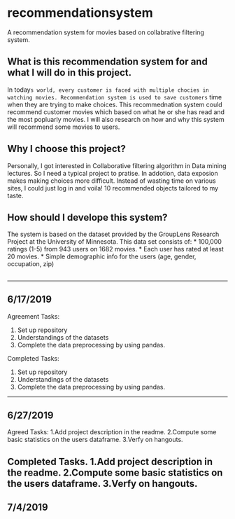 # recommendationsystem
A recommendation system for movies based on collabrative filtering system.

## What is this recommendation system for and what I will do in this project.
  In today`s world, every customer is faced with multiple chocies in watching movies. Recommendation system is used to save customers` time when they are trying to make choices.
  This recommednation system could recommend customer movies which based on what he or she has read and the most popluarly movies.
  I will also research on how and why this system will recommend some movies to users. 
## Why I choose this project?
  Personally, I got interested in Collaborative filtering algorithm in Data mining lectures. So I need a typical project to pratise.
  In addotion, data exposion makes making choices more difficult. Instead of wasting time on various sites, I could just log in and voila! 10 recommended objects tailored to my taste.
## How should I develope this system?

  The system is based on the dataset provided by the GroupLens Research Project
at the University of Minnesota.
  This data set consists of:
	* 100,000 ratings (1-5) from 943 users on 1682 movies. 
	* Each user has rated at least 20 movies. 
        * Simple demographic info for the users (age, gender, occupation, zip)
##
---------------------
## 6/17/2019 
Agreement Tasks:
1. Set up repository 
2. Understandings of the datasets 
3. Complete the data preprocessing by using pandas. 

Completed Tasks:
1. Set up repository 
2. Understandings of the datasets 
3. Complete the data preprocessing by using pandas. 
---------------------
## 6/27/2019 
Agreed Tasks:
1.Add project description in the readme.
2.Compute some basic statistics on the users dataframe.
3.Verfy on hangouts.

Completed Tasks.
1.Add project description in the readme.
2.Compute some basic statistics on the users dataframe.
3.Verfy on hangouts.
---------------------
## 7/4/2019

